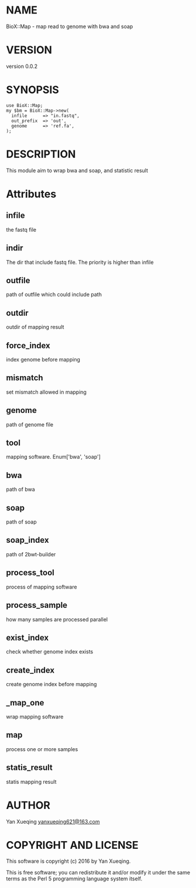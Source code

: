 # NAME

BioX::Map - map read to genome with bwa and soap

# VERSION

version 0.0.2

# SYNOPSIS

    use BioX::Map;
    my $bm = BioX::Map->new(
      infile      => "in.fastq",
      out_prefix  => 'out',
      genome      => 'ref.fa',
    );

# DESCRIPTION

This module aim to wrap bwa and soap, and statistic result

# Attributes

## infile

the fastq file

## indir

The dir that include fastq file. The priority is higher than infile

## outfile

path of outfile which could include path

## outdir

outdir of mapping result

## force\_index

index genome before mapping

## mismatch

set mismatch allowed in mapping

## genome

path of genome file

## tool

mapping software. Enum\['bwa', 'soap'\]

## bwa

path of bwa

## soap

path of soap

## soap\_index

path of 2bwt-builder

## process\_tool

process of mapping software

## process\_sample

how many samples are processed parallel

## exist\_index

check whether genome index exists

## create\_index

create genome index before mapping

## \_map\_one

wrap mapping software

## map

process one or more samples

## statis\_result

statis mapping result

# AUTHOR

Yan Xueqing <yanxueqing621@163.com>

# COPYRIGHT AND LICENSE

This software is copyright (c) 2016 by Yan Xueqing.

This is free software; you can redistribute it and/or modify it under
the same terms as the Perl 5 programming language system itself.
